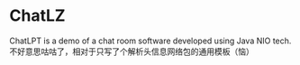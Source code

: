 # ChatLZ
ChatLPT is a demo of a chat room software developed using Java NIO tech.
不好意思咕咕了，相对于只写了个解析头信息网络包的通用模板（恼）
